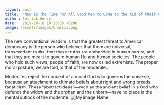 ```yaml
---
layout: post
title:  "Now is the Time for All Good Men to Come to the Aid of their Country"
author: Patrick Henry
date:   2019-10-18 10:20:35 +0200
image: /assets/images/Onassis.png
---
```

The new conventional wisdom is that the greatest threat to American democracy is the person who believes that there are universal, transcendent truths, that these truths are embedded in human nature, and that they are meant to govern human life and human societies. The people who hold such views, people of faith, are now called extremists. The proper moral posture, we are told, is that of the moderate…

Moderates reject the concept of a moral God who governs the universe, because an attachment to ultimate beliefs about right and wrong breeds fanaticism. These “abstract ideas”—such as the ancient belief in a God who defends the widow and the orphan and the unborn—have no place in the mental outlook of the moderate.
![My image Name](/assets/images/myimage.jpg)